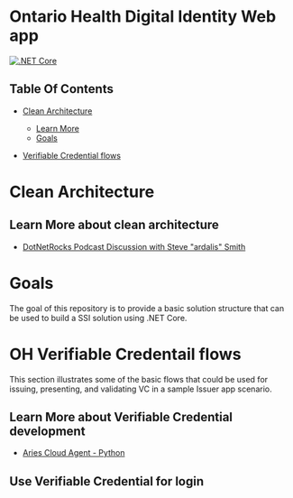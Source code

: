# Ontario Health Digital Identity Web app
[![.NET Core](https://github.com/stevendonline/OH.DI.Issuer/actions/workflows/dotnetcore.yml/badge.svg)](https://github.com/stevendonline/OH.DI.Issuer/actions/workflows/dotnetcore.yml)

## Table Of Contents

- [Clean Architecture](#clean-architecture)  
  * [Learn More](#learn-more)
  * [Goals](#goals)
  
- [Verifiable Credential flows](#OH-Verifiable-Credentail-flows)

# Clean Architecture
## Learn More about clean architecture
- [DotNetRocks Podcast Discussion with Steve "ardalis" Smith](https://player.fm/series/net-rocks/clean-architecture-with-steve-smith)

# Goals
The goal of this repository is to provide a basic solution structure that can be used to build a SSI solution using .NET Core.


# OH Verifiable Credentail flows
This section illustrates some of the basic flows that could be used for issuing, presenting, and validating VC in a sample Issuer app scenario.
## Learn More about Verifiable Credential development
- [Aries Cloud Agent - Python](https://github.com/hyperledger/aries-cloudagent-python)

## Use Verifiable Credential for login

